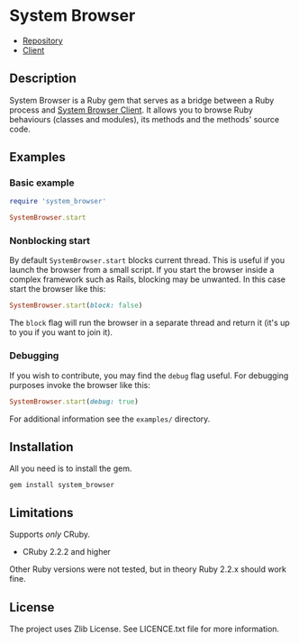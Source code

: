 System Browser
==

* [Repository](https://github.com/kyrylo/system_browser_server/)
* [Client][client]

Description
-----------

System Browser is a Ruby gem that serves as a bridge between a Ruby process
and [System Browser Client][client]. It allows you to browse Ruby behaviours
(classes and modules), its methods and the methods' source code.

Examples
--------

### Basic example

```ruby
require 'system_browser'

SystemBrowser.start
```

### Nonblocking start

By default `SystemBrowser.start` blocks current thread. This is useful if you
launch the browser from a small script. If you start the browser inside a
complex framework such as Rails, blocking may be unwanted. In this case start
the browser like this:

```ruby
SystemBrowser.start(block: false)
```

The `block` flag will run the browser in a separate thread and return it (it's
up to you if you want to join it).

### Debugging

If you wish to contribute, you may find the `debug` flag useful. For debugging
purposes invoke the browser like this:

```ruby
SystemBrowser.start(debug: true)
```

For additional information see the `examples/` directory.

Installation
------------

All you need is to install the gem.

    gem install system_browser

Limitations
-----------

Supports *only* CRuby.

* CRuby 2.2.2 and higher

Other Ruby versions were not tested, but in theory Ruby 2.2.x should work fine.

License
-------

The project uses Zlib License. See LICENCE.txt file for more information.

[client]: https://github.com/kyrylo/system_browser_client/
